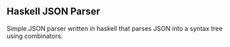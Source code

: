 ## Haskell JSON Parser

Simple JSON parser written in haskell that parses JSON into a syntax tree using combinators. 
